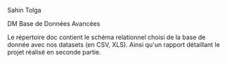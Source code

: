 Sahin Tolga
 
DM Base de Données Avancées

Le répertoire doc contient le schéma relationnel choisi de la base de donnée avec nos datasets (en CSV, XLS).
Ainsi qu'un rapport détaillant le projet réalisé en seconde partie.
